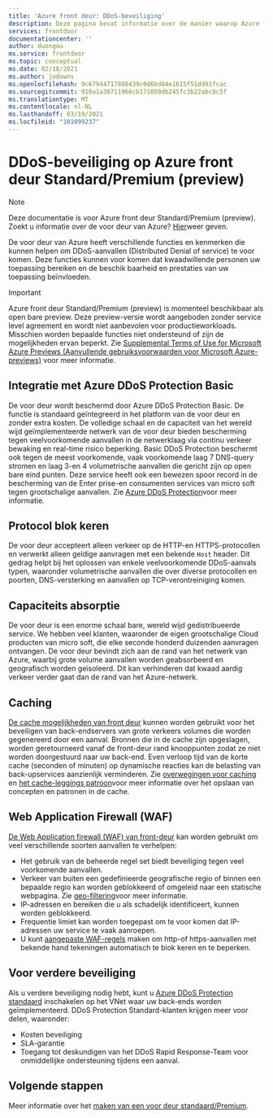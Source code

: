 ```yaml
---
title: 'Azure front deur: DDoS-beveiliging'
description: Deze pagina bevat informatie over de manier waarop Azure front-deur Standard/Premium u kan beschermen tegen DDoS-aanvallen
services: frontdoor
documentationcenter: ''
author: duongau
ms.service: frontdoor
ms.topic: conceptual
ms.date: 02/18/2021
ms.author: jodowns
ms.openlocfilehash: 9c67944717888439c0d6bd84e1615f51dd91fcac
ms.sourcegitcommit: 910a1a38711966cb171050db245fc3b22abc8c5f
ms.translationtype: MT
ms.contentlocale: nl-NL
ms.lasthandoff: 03/19/2021
ms.locfileid: "101099237"
---
```

# <a name="ddos-protection-on-azure-front-door-standardpremium-preview"></a>DDoS-beveiliging op Azure front deur Standard/Premium (preview)

> [!Note]
> Deze documentatie is voor Azure front deur Standard/Premium (preview). Zoekt u informatie over de voor deur van Azure? [Hier](../front-door-overview.md)weer geven.

De voor deur van Azure heeft verschillende functies en kenmerken die kunnen helpen om DDoS-aanvallen (Distributed Denial of service) te voor komen. Deze functies kunnen voor komen dat kwaadwillende personen uw toepassing bereiken en de beschik baarheid en prestaties van uw toepassing beïnvloeden.

> [!IMPORTANT]
> Azure front deur Standard/Premium (preview) is momenteel beschikbaar als open bare preview.
> Deze preview-versie wordt aangeboden zonder service level agreement en wordt niet aanbevolen voor productieworkloads. Misschien worden bepaalde functies niet ondersteund of zijn de mogelijkheden ervan beperkt.
> Zie [Supplemental Terms of Use for Microsoft Azure Previews (Aanvullende gebruiksvoorwaarden voor Microsoft Azure-previews)](https://azure.microsoft.com/support/legal/preview-supplemental-terms/) voor meer informatie.

## <a name="integration-with-azure-ddos-protection-basic"></a>Integratie met Azure DDoS Protection Basic

De voor deur wordt beschermd door Azure DDoS Protection Basic. De functie is standaard geïntegreerd in het platform van de voor deur en zonder extra kosten. De volledige schaal en de capaciteit van het wereld wijd geïmplementeerde netwerk van de voor deur bieden bescherming tegen veelvoorkomende aanvallen in de netwerklaag via continu verkeer bewaking en real-time risico beperking. Basic DDoS Protection beschermt ook tegen de meest voorkomende, vaak voorkomende laag 7 DNS-query stromen en laag 3-en 4 volumetrische aanvallen die gericht zijn op open bare eind punten. Deze service heeft ook een bewezen spoor record in de bescherming van de Enter prise-en consumenten services van micro soft tegen grootschalige aanvallen. Zie [Azure DDoS Protection](../../security/fundamentals/ddos-best-practices.md)voor meer informatie.

## <a name="protocol-blocking"></a>Protocol blok keren

De voor deur accepteert alleen verkeer op de HTTP-en HTTPS-protocollen en verwerkt alleen geldige aanvragen met een bekende `Host` header. Dit gedrag helpt bij het oplossen van enkele veelvoorkomende DDoS-aanvals typen, waaronder volumetrische aanvallen die over diverse protocollen en poorten, DNS-versterking en aanvallen op TCP-verontreiniging komen.

## <a name="capacity-absorption"></a>Capaciteits absorptie

De voor deur is een enorme schaal bare, wereld wijd gedistribueerde service. We hebben veel klanten, waaronder de eigen grootschalige Cloud producten van micro soft, die elke seconde honderd duizenden aanvragen ontvangen. De voor deur bevindt zich aan de rand van het netwerk van Azure, waarbij grote volume aanvallen worden geabsorbeerd en geografisch worden geïsoleerd. Dit kan verhinderen dat kwaad aardig verkeer verder gaat dan de rand van het Azure-netwerk.

## <a name="caching"></a>Caching

[De cache mogelijkheden van front deur](concept-caching.md) kunnen worden gebruikt voor het beveiligen van back-endservers van grote verkeers volumes die worden gegenereerd door een aanval. Bronnen die in de cache zijn opgeslagen, worden geretourneerd vanaf de front-deur rand knooppunten zodat ze niet worden doorgestuurd naar uw back-end. Even verloop tijd van de korte cache (seconden of minuten) op dynamische reacties kan de belasting van back-upservices aanzienlijk verminderen. Zie [overwegingen voor caching](/azure/architecture/best-practices/caching) en [het cache-leggings patroon](/azure/architecture/patterns/cache-aside)voor meer informatie over het opslaan van concepten en patronen in de cache.

## <a name="web-application-firewall-waf"></a>Web Application Firewall (WAF)

[De Web Application firewall (WAF) van front-deur](../../web-application-firewall/afds/afds-overview.md) kan worden gebruikt om veel verschillende soorten aanvallen te verhelpen:

* Het gebruik van de beheerde regel set biedt beveiliging tegen veel voorkomende aanvallen.
* Verkeer van buiten een gedefinieerde geografische regio of binnen een bepaalde regio kan worden geblokkeerd of omgeleid naar een statische webpagina. Zie [geo-filtering](../../web-application-firewall/afds/waf-front-door-geo-filtering.md)voor meer informatie.
* IP-adressen en bereiken die u als schadelijk identificeert, kunnen worden geblokkeerd.
* Frequentie limiet kan worden toegepast om te voor komen dat IP-adressen uw service te vaak aanroepen.
* U kunt [aangepaste WAF-regels](../../web-application-firewall/afds/waf-front-door-custom-rules.md) maken om http-of https-aanvallen met bekende hand tekeningen automatisch te blok keren en te beperken.

## <a name="for-further-protection"></a>Voor verdere beveiliging

Als u verdere beveiliging nodig hebt, kunt u [Azure DDoS Protection standaard](../../security/fundamentals/ddos-best-practices.md#ddos-protection-standard) inschakelen op het VNet waar uw back-ends worden geïmplementeerd. DDoS Protection Standard-klanten krijgen meer voor delen, waaronder:

* Kosten beveiliging
* SLA-garantie
* Toegang tot deskundigen van het DDoS Rapid Response-Team voor onmiddellijke ondersteuning tijdens een aanval.

## <a name="next-steps"></a>Volgende stappen

Meer informatie over het [maken van een voor deur standaard/Premium](create-front-door-portal.md).
